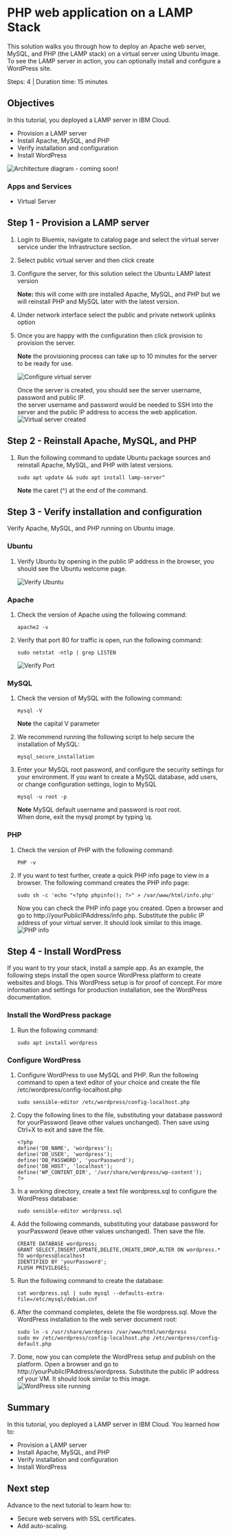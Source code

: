 # PHP web application on a LAMP Stack
This solution walks you through how to deploy an Apache web server, MySQL, and PHP (the LAMP stack) on a virtual server using Ubuntu image. To see the LAMP server in action, you can optionally install and configure a WordPress site. 

Steps: 4 | Duration time: 15 minutes  

## Objectives
In this tutorial, you deployed a LAMP server in IBM Cloud. 
* Provision a LAMP server 
* Install Apache, MySQL, and PHP
* Verify installation and configuration
* Install WordPress

![Architecture diagram - coming soon!](images/solution4/Architecture.png)

### Apps and Services
* Virtual Server

## Step 1 - Provision a LAMP server 
1. Login to Bluemix, navigate to catalog page and select the virtual server service under the Infrastructure section. 

2. Select public virtual server and then click create

3. Configure the server, for this solution select the Ubuntu LAMP latest version  

    **Note:** this will come with pre installed Apache, MySQL, and PHP but we will reinstall PHP and MySQL later with the latest version.
  
4. Under network interface select the public and private network uplinks option

5. Once you are happy with the configuration then click provision to provision the server.  

    **Note** the provisioning process can take up to 10 minutes for the server to be ready for use. 
   
   ![Configure virtual server](images/solution4/ConfigureVirtualServer.png)
 
    Once the server is created, you should see the server username, password and public IP.  
    the server username and password would be needed to SSH into the server and the public IP address to access the web application. 
    ![Virtual server created](images/solution4/VirtualServerCreated.png)
 

## Step 2 - Reinstall Apache, MySQL, and PHP
1. Run the following command to update Ubuntu package sources and reinstall Apache, MySQL, and PHP with latest versions.  

   ```
   sudo apt update && sudo apt install lamp-server^
   ```
   **Note** the caret (^) at the end of the command.


## Step 3 - Verify installation and configuration
Verify Apache, MySQL, and PHP running on Ubuntu image.

### Ubuntu
1. Verify Ubuntu by opening in the public IP address in the browser, you should see the Ubuntu welcome page.

   ![Verify Ubuntu](images/solution4/VerifyUbuntu.png) 

### Apache
1. Check the version of Apache using the following command:
   
   ```
   apache2 -v
   ```
2. Verify that port 80 for traffic is open, run the following command: 
   
   ```
   sudo netstat -ntlp | grep LISTEN
   ```
   ![Verify Port](images/solution4/VerifyPort.png)  

### MySQL
1. Check the version of MySQL with the following command:
   
   ```
   mysql -V
   ```
   **Note** the capital V parameter

2. We recommend running the following script to help secure the installation of MySQL:

   ```
   mysql_secure_installation
   ```

3. Enter your MySQL root password, and configure the security settings for your environment.
   If you want to create a MySQL database, add users, or change configuration settings, login to MySQL

   ```
   mysql -u root -p
   ```
   
   **Note** MySQL default username and password is root root.  
   When done, exit the mysql prompt by typing \q.
   
### PHP
1. Check the version of PHP with the following command:

   ```
   PHP -v 
   ```
2. If you want to test further, create a quick PHP info page to view in a browser. The following command creates the PHP info page:

   ```
   sudo sh -c 'echo "<?php phpinfo(); ?>" > /var/www/html/info.php'
   ```
   Now you can check the PHP info page you created. Open a browser and go to http://yourPublicIPAddress/info.php. Substitute the public IP address of your virtual server. It should look similar to this image.
   ![PHP info](images/solution4/PHPInfo.png)  

## Step 4 - Install WordPress
If you want to try your stack, install a sample app. As an example, the following steps install the open source WordPress platform to create websites and blogs. This WordPress setup is for proof of concept. For more information and settings for production installation, see the WordPress documentation.

### Install the WordPress package
1. Run the following command:

   ```
   sudo apt install wordpress
   ```
### Configure WordPress
1. Configure WordPress to use MySQL and PHP. Run the following command to open a text editor of your choice and create the file /etc/wordpress/config-localhost.php

   ```
   sudo sensible-editor /etc/wordpress/config-localhost.php
   ```
   
2. Copy the following lines to the file, substituting your database password for yourPassword (leave other values unchanged). Then save using Ctrl+X to exit and save the file.   
   ```
   <?php 
   define('DB_NAME', 'wordpress'); 
   define('DB_USER', 'wordpress'); 
   define('DB_PASSWORD', 'yourPassword'); 
   define('DB_HOST', 'localhost'); 
   define('WP_CONTENT_DIR', '/usr/share/wordpress/wp-content'); 
   ?>
   ```  
   
3. In a working directory, create a text file wordpress.sql to configure the WordPress database:

   ```
   sudo sensible-editor wordpress.sql
   ```

4. Add the following commands, substituting your database password for yourPassword (leave other values unchanged). Then save the file.

   ```
   CREATE DATABASE wordpress; 
   GRANT SELECT,INSERT,UPDATE,DELETE,CREATE,DROP,ALTER ON wordpress.* 
   TO wordpress@localhost 
   IDENTIFIED BY 'yourPassword'; 
   FLUSH PRIVILEGES;
   ```

5. Run the following command to create the database:

   ```
   cat wordpress.sql | sudo mysql --defaults-extra-file=/etc/mysql/debian.cnf
   ```

6. After the command completes, delete the file wordpress.sql. Move the WordPress installation to the web server document root:
 
   ```
   sudo ln -s /usr/share/wordpress /var/www/html/wordpress
   sudo mv /etc/wordpress/config-localhost.php /etc/wordpress/config-default.php
   ```  
7. Done, now you can complete the WordPress setup and publish on the platform. Open a browser and go to http://yourPublicIPAddress/wordpress. Substitute the public IP address of your VM. It should look similar to this image.
   ![WordPress site running](images/solution4/WordPressSiteRunning.png)  

 
## Summary 
In this tutorial, you deployed a LAMP server in IBM Cloud. 
You learned how to:
* Provision a LAMP server 
* Install Apache, MySQL, and PHP
* Verify installation and configuration
* Install WordPress


## Next step 
Advance to the next tutorial to learn how to:
* Secure web servers with SSL certificates.  
* Add auto-scaling.  
